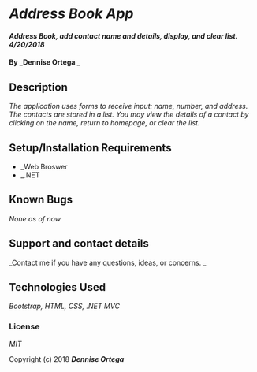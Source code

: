 # _Address Book App_

#### _Address Book, add contact name and details, display, and clear list. 4/20/2018_

#### By _Dennise Ortega _

## Description

_The application uses forms to receive input: name, number, and address. The contacts are stored in a list.
You may view the details of a contact by clicking on the name, return to homepage, or clear the list._

## Setup/Installation Requirements

* _Web Broswer
* _.NET

## Known Bugs

_None as of now_

## Support and contact details

_Contact me if you have any questions, ideas, or concerns. _

## Technologies Used

_Bootstrap, HTML, CSS, .NET MVC_

### License

*MIT*

Copyright (c) 2018 **_Dennise Ortega_**
